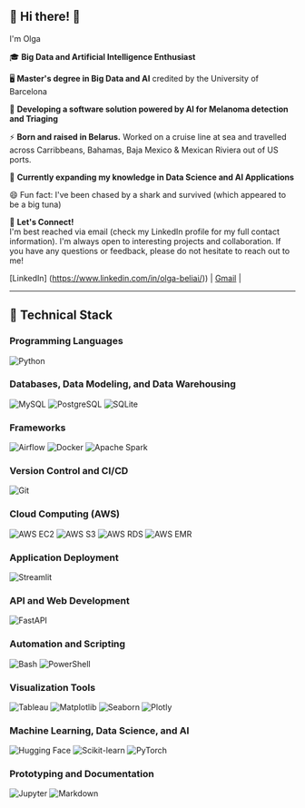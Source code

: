## 👋 Hi there! 👋

<!--
**Gliese8/Gliese8** is a ✨ _special_ ✨ repository because its `README.md` (this file) appears on your GitHub profile.

Here are some ideas to get you started:

- 🔭 I’m currently working on ...
- 🌱 I’m currently learning ...
- 👯 I’m looking to collaborate on ...
- 🤔 I’m looking for help with ...
- 💬 Ask me about ...
- 📫 How to reach me: ...
- 😄 Pronouns: ...
- ⚡ Fun fact: ...
-->

I'm Olga

🎓 **Big Data and Artificial Intelligence Enthusiast**

🖥️ **Master's degree in Big Data and AI** credited by the University of Barcelona

🔭 **Developing a software solution powered by AI for Melanoma detection and Triaging** 

⚡ **Born and raised in Belarus.** Worked on a cruise line at sea and travelled across Carribbeans, Bahamas, Baja Mexico & Mexican Riviera out of US ports.

🌱 **Currently expanding my knowledge in Data Science and AI Applications**

😄 Fun fact: I've been chased by a shark and survived (which appeared to be a big tuna)

🤝 **Let's Connect!**  
I'm best reached via email (check my LinkedIn profile for my full contact information). I'm always open to interesting projects and collaboration. If you have any questions or feedback, please do not hesitate to reach out to me!

[LinkedIn] (https://www.linkedin.com/in/olga-beliai/)) | [Gmail](mailto:olgabelmin@gmail.com) | 

---

## 💼 Technical Stack

### Programming Languages
![Python](https://img.shields.io/badge/-Python-3776AB?logo=python&logoColor=white) 

### Databases, Data Modeling, and Data Warehousing
![MySQL](https://img.shields.io/badge/-MySQL-4479A1?logo=mysql&logoColor=white) ![PostgreSQL](https://img.shields.io/badge/-PostgreSQL-4169E1?logo=postgresql&logoColor=white) ![SQLite](https://img.shields.io/badge/-SQLite-003B57?logo=sqlite&logoColor=white) 

### Frameworks
![Airflow](https://img.shields.io/badge/-Airflow-017CEE?logo=apache-airflow&logoColor=white) ![Docker](https://img.shields.io/badge/-Docker-2496ED?logo=docker&logoColor=white) ![Apache Spark](https://img.shields.io/badge/-Apache%20Spark-E25A1C?logo=apache-spark&logoColor=white)

### Version Control and CI/CD
![Git](https://img.shields.io/badge/-Git-F05032?logo=git&logoColor=white)

### Cloud Computing (AWS)
![AWS EC2](https://img.shields.io/badge/-AWS%20EC2-FF9900?logo=amazon-aws&logoColor=white) ![AWS S3](https://img.shields.io/badge/-AWS%20S3-569A31?logo=amazon-s3&logoColor=white) ![AWS RDS](https://img.shields.io/badge/-AWS%20RDS-527FFF?logo=amazon-rds&logoColor=white) ![AWS EMR](https://img.shields.io/badge/-AWS%20EMR-FF9900?logo=amazon-aws&logoColor=white)

### Application Deployment
![Streamlit](https://img.shields.io/badge/-Streamlit-FF4B4B?logo=streamlit&logoColor=white) 

### API and Web Development
![FastAPI](https://img.shields.io/badge/-FastAPI-009688?logo=fastapi&logoColor=white) 

### Automation and Scripting
![Bash](https://img.shields.io/badge/-Bash-4EAA25?logo=gnu-bash&logoColor=white) ![PowerShell](https://img.shields.io/badge/-PowerShell-5391FE?logo=powershell&logoColor=white)

### Visualization Tools
![Tableau](https://img.shields.io/badge/-Tableau-E97627?logo=tableau&logoColor=white) ![Matplotlib](https://img.shields.io/badge/-Matplotlib-3776AB?logo=python&logoColor=white) ![Seaborn](https://img.shields.io/badge/-Seaborn-3776AB?logo=python&logoColor=white) ![Plotly](https://img.shields.io/badge/-Plotly-3F4F75?logo=plotly&logoColor=white)

### Machine Learning, Data Science, and AI
![Hugging Face](https://img.shields.io/badge/-Hugging%20Face-FFB86C?logo=hugging-face&logoColor=white) ![Scikit-learn](https://img.shields.io/badge/-Scikit%20Learn-F7931E?logo=scikit-learn&logoColor=white) ![PyTorch](https://img.shields.io/badge/-PyTorch-EE4C2C?logo=pytorch&logoColor=white)

### Prototyping and Documentation
![Jupyter](https://img.shields.io/badge/-Jupyter-F37626?logo=jupyter&logoColor=white) ![Markdown](https://img.shields.io/badge/-Markdown-000000?logo=markdown&logoColor=white)

